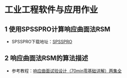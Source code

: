 # 工业工程软件与应用作业
## 1 使用SPSSPRO计算响应曲面法RSM
* SPSSPRO下载地址：[SPSSPRO](https://www.spsspro.com/)
## 2 响应曲面法RSM的算法描述
* 参考教程：[响应曲面试验设计（70min零基础详解）两集全
](https://www.bilibili.com/video/BV1of4y1b759?spm_id_from=333.337.search-card.all.click&vd_source=dca5213b547575c3feaf9396883c685a)